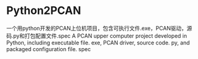 # Python2PCAN
一个用python开发的PCAN上位机项目，包含可执行文件.exe，PCAN驱动，源码.py和打包配置文件.spec
A PCAN upper computer project developed in Python, including executable file. exe, PCAN driver, source code. py, and packaged configuration file. spec
